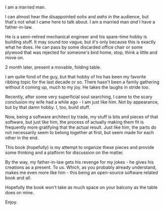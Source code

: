 I am a married man. 

I can almost hear the disappointed _oohs_ and _aahs_ in the audience, but that's not what I came here to talk about. I am a married man _and_ I have a father-in-law.

He is a semi-retired mechanical engineer and his spare-time hobby is building stuff. It may sound too vague, but it's only because this is exactly what he does. He can pass by some discarded office chair or some plywood that was rejected for someone's bird home, stop, think a little and move on. 

2 month later, present a movable, folding table.

I am quite fond of the guy, but that hobby of his has been my favorite ribbing topic for the last decade or so. There hasn't been a family gathering without it coming up, much to my joy. He takes the laughs in stride too.

Recently, after some very superficial soul searching, I came to the scary conclusion my wife had a while ago - I am just like him. Not by appearance, but by that damn hobby. I, too, build stuff.

Now, being a software architect by trade, my stuff is bits and pieces of that software, but just like him, the process of actually making them fit is frequently more gratifying that the actual result. Just like him, the parts do not necessarily seem to belong together at first, but seem made for each other in the end.

This book (hopefully) is my attempt to organize these pieces and provide some thinking and a platform for discussion on the matter.

By the way, my father-in-law gets his revenge for my jokes - he gives his creations as a present. To us. Which, as you probably already understand, makes me even more like him - this being an open-source software related book and all.

Hopefully the book won't take as much space on your balcony as the table does on mine.

Enjoy.
